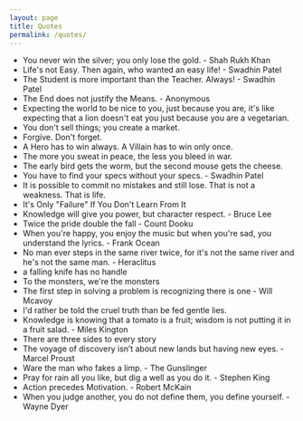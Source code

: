 ```yaml
---
layout: page
title: Quotes
permalink: /quotes/
---
```


- You never win the silver; you only lose the gold. - Shah Rukh Khan
- Life's not Easy. Then again, who wanted an easy life! - Swadhin Patel
- The Student is more important than the Teacher. Always! - Swadhin Patel
- The End does not justify the Means. - Anonymous
- Expecting the world to be nice to you, just because you are, it's like expecting that a lion doesn't eat you just because you are a vegetarian.
- You don't sell things; you create a market.
- Forgive. Don't forget.
- A Hero has to win always. A Villain has to win only once.
- The more you sweat in peace, the less you bleed in war.
- The early bird gets the worm, but the second mouse gets the cheese.
- You have to find your specs without your specs. - Swadhin Patel
- It is possible to commit no mistakes and still lose. That is not a weakness. That is life.
- It's Only "Failure" If You Don't Learn From It
- Knowledge will give you power, but character respect. - Bruce Lee
- Twice the pride double the fall - Count Dooku
- When you're happy, you enjoy the music but when you're sad, you understand the lyrics. - Frank Ocean
- No man ever steps in the same river twice, for it's not the same river and he's not the same man. - Heraclitus
- a falling knife has no handle
- To the monsters, we're the monsters
- The first step in solving a problem is recognizing there is one - Will Mcavoy
- I'd rather be told the cruel truth than be fed gentle lies.
- Knowledge is knowing that a tomato is a fruit; wisdom is not putting it in a fruit salad. - Miles Kington
- There are three sides to every story
- The voyage of discovery isn’t about new lands but having new eyes. - Marcel Proust
- Ware the man who fakes a limp. - The Gunslinger
- Pray for rain all you like, but dig a well as you do it. - Stephen King
- Action precedes Motivation. - Robert McKain
- When you judge another, you do not define them, you define yourself. - Wayne Dyer

